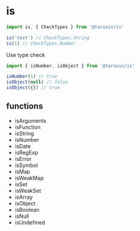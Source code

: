 # is

```js
import is, { CheckTypes } from '@taroxin/is'

is('test') // CheckTypes.String
is(1) // CheckTypes.Number
```

Use type check

```js
import { isNumber, isObject } from '@taroxin/is'

isNumber(1) // true
isObject(null) // false
isObject({}) // true
```

## functions

- isArguments
- isFunction
- isString
- isNumber
- isDate
- isRegExp
- isError
- isSymbol
- isMap
- isWeakMap
- isSet
- isWeakSet
- isArray
- isObject
- isBoolean
- isNull
- isUndefined